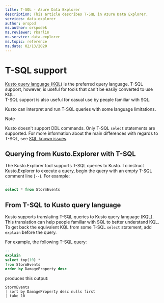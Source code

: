 ```yaml
---
title: T-SQL - Azure Data Explorer
description: This article describes T-SQL in Azure Data Explorer.
services: data-explorer
author: orspod
ms.author: orspodek
ms.reviewer: rkarlin
ms.service: data-explorer
ms.topic: reference
ms.date: 02/13/2020
---
```

# T-SQL support

[Kusto query language (KQL)](../../query/index.md) is the preferred query language.
T-SQL support, however, is useful for tools that can't be easily converted to use KQL.  
T-SQL support is also useful for casual use by people familiar with SQL.

Kusto can interpret and run T-SQL queries with some language limitations.

> [!NOTE]
> Kusto doesn't support DDL commands. Only T-SQL `select` statements are supported. 
> For more information about the main differences with regards to T-SQL, 
> see [SQL known issues](./sqlknownissues.md).

## Querying from Kusto.Explorer with T-SQL

The Kusto.Explorer tool supports T-SQL queries to Kusto.
To instruct Kusto.Explorer to execute a query, begin the query with an empty T-SQL comment line (`--`). 
For example:

```sql
--
select * from StormEvents
```

## From T-SQL to Kusto query language

Kusto supports translating T-SQL queries to Kusto query language (KQL). 
This translation can help people familiar with SQL to better understand KQL.
To get back the equivalent KQL from some T-SQL `select` statement, add `explain` before the query.

For example, the following T-SQL query:

```sql
--
explain
select top(10) *
from StormEvents
order by DamageProperty desc
```

produces this output:

```kusto
StormEvents
| sort by DamageProperty desc nulls first
| take 10
```
